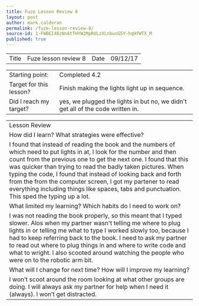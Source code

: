 ```yaml
---
title: Fuze Lesson Review 8
layout: post
author: mark.calderan
permalink: /fuze-lesson-review-8/
source-id: 1-FWBEI48zNn6tTHYW2MpRULzXLnbunG5Y-hqHfWTX_M
published: true
---
```

<table>
  <tr>
    <td>Title</td>
    <td>Fuze lesson review 8</td>
    <td>Date</td>
    <td>09/12/17</td>
  </tr>
</table>


<table>
  <tr>
    <td>Starting point:</td>
    <td>Completed 4.2
</td>
  </tr>
  <tr>
    <td>Target for this lesson?</td>
    <td>Finish making the lights light up in sequence.</td>
  </tr>
  <tr>
    <td>Did I reach my target? </td>
    <td>yes, we plugged the lights in but no, we didn't get all of the code written in.</td>
  </tr>
</table>


<table>
  <tr>
    <td>Lesson Review
</td>
  </tr>
  <tr>
    <td>How did I learn? What strategies were effective? </td>
  </tr>
  <tr>
    <td>I found that instead of reading the book and the numbers of which  need to put lights in at, I look for the number and then count from the previous one to get the next one. I found that this was quicker than trying to read the badly taken pictures. When typing the code, I found that instead of looking back and forth from the from the computer screen, I got my partener to read everything including things like spaces, tabs and punctuation. This sped the typing up a lot. </td>
  </tr>
  <tr>
    <td>What limited my learning? Which habits do I need to work on? </td>
  </tr>
  <tr>
    <td>I was not reading the book properly, so this meant that I typed slower. Alos when my partner wasn't telling me where to plug lights in or telling me what to type I worked slowly too, because I had to keep referring back to the book. I need to ask my partner to read out where to plug things in and where to write code and what to wright. I also scooted around watching the people who were on to the robotic arm bit.</td>
  </tr>
  <tr>
    <td>What will I change for next time? How will I improve my learning?</td>
  </tr>
  <tr>
    <td>I won’t scoot around the room looking at what other groups are doing.
I will always ask my partner for help when I need it (always).
I won’t get distracted.</td>
  </tr>
</table>


